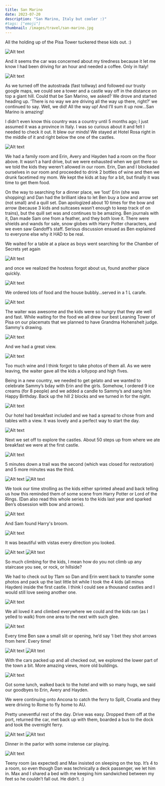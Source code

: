 ```yaml
---
title: San Marino
date: 2023-07-20
description: "San Marino, Italy but cooler :)"
#tags: ["emoji"]
thumbnail: /images/travel/san-marino.jpg
---
```


All the holding up of the Pisa Tower tuckered these kids out. :) 

![Alt text](/images/travel/PXL_20230720_114948388.jpg)

And it seems the car was concerned about my tiredness because it let me know I had been driving for an hour and needed a coffee. Only in Italy!

![Alt text](/images/travel/PXL_20230720_120324423.MP.jpg)

As we turned off the autostrada (fast tollway) and followed our trusty google maps, we could see a tower and a castle way off in the distance on top a giant hill. Could that be San Marino, we asked? We drove and started heading up. ‘There is no way we are driving all the way up there, right?’ we continued to say. Well, we did! All the way up! And I’ll sum it up now…San Marino is amazing! 

I didn’t even know this country was a country until 5 months ago; I just assumed it was a province in Italy. I was so curious about it and felt I needed to check it out. It blew our minds! We stayed at Hotel Rosa right in the middle of it and right below the one of the castles. 

![Alt text](/images/travel/PXL_20230720_165646736.jpg)

We had a family room and Erin, Avery and Hayden had a room on the floor above. It wasn’t a hard drive, but we were exhausted when we got there so we told the kids they weren’t allowed in our room. Erin, Dan and I blockaded ourselves in our room and proceeded to drink 2 bottles of wine and then we drunk facetimed my mom. We kept the kids at bay for a bit, but finally it was time to get them food.

On the way to searching for a dinner place, we ‘lost’ Erin (she was shopping) and Dan had the brilliant idea to let Ben buy a bow and arrow set (not small) and a quill set. Dan apologized about 10 times for the bow and arrow (because 3 kids and suitcases wasn’t enough to keep track of on trains), but the quill set was and continues to be amazing. Ben journals with it, Dan made Sam one from a feather, and they both love it. There were shields and wands for sale, snow globes with Harry Potter characters, and we even saw Gandoff’s staff. Serious discussion ensued as Ben explained to everyone else why it HAD to be real.

We waited for a table at a place as boys went searching for the Chamber of Secrets yet again 

![Alt text](/images/travel/PXL_20230720_171119730.MP.jpg)

and once we realized the hostess forgot about us, found another place quickly. 

![Alt text](/images/travel/PXL_20230720_181107654.jpg)

We ordered lots of food and the house bubbly…served in a 1 L carafe. 

![Alt text](/images/travel/PXL_20230720_183426966.jpg)

The waiter was awesome and the kids were so hungry that they ate well and fast. While waiting for the food we all drew our best Leaning Tower of Pisa on our placemats that we planned to have Grandma Hohenshelt judge. Sammy's drawing.

![Alt text](/images/travel/PXL_20230720_184034787.jpg)

And we had a great view.

![Alt text](/images/travel/PXL_20230720_191444041.MP.jpg)

Too much wine and I think forgot to take photos of them all. As we were leaving, the waiter gave all the kids a lollypop and high fives.

Being in a new country, we needed to get gelato and we wanted to celebrate Sammy’s bday with Erin and the girls. Somehow, I ordered 9 ice creams (for 8 people) and we added a candle to Sammy’s and sang him Happy Birthday. Back up the hill 2 blocks and we turned in for the night.

![Alt text](/images/travel/PXL_20230720_193931100.MP.jpg)

Our hotel had breakfast included and we had a spread to chose from and tables with a view. It was lovely and a perfect way to start the day. 

![Alt text](/images/travel/PXL_20230721_062219837.jpg)

Next we set off to explore the castles. About 50 steps up from where we ate breakfast we were at the first castle. 

![Alt text](/images/travel/PXL_20230721_072357100.jpg)

5 minutes down a trail was the second (which was closed for restoration) and 5 more minutes was the third. 

![Alt text](/images/travel/PXL_20230721_080854329.jpg)
![Alt text](/images/travel/PXL_20230721_074442707.jpg)

We took our time strolling as the kids either sprinted ahead and back telling us how this reminded them of some scene from Harry Potter or Lord of the Rings. (Dan also read this whole series to the kids last year and sparked Ben’s obsession with bow and arrows).

![Alt text](/images/travel/PXL_20230721_075156503.jpg)

And Sam found Harry's broom.

![Alt text](/images/travel/PXL_20230721_072644623.jpg)

It was beautiful with vistas every direction you looked. 

![Alt text](/images/travel/PXL_20230721_080807989.jpg)
![Alt text](/images/travel/PXL_20230721_072525459.jpg)

So much climbing for the kids, I mean how do you not climb up any staircase you see, or rock, or hillside?

We had to check out by 11am so Dan and Erin went back to transfer some photos and pack up the last little bit while I took the 4 kids (all minus Hayden) inside the first castle. I think I could see a thousand castles and I would still love seeing another one. 

![Alt text](/images/travel/PXL_20230721_083506863.jpg)

We all loved it and climbed everywhere we could and the kids ran (as I yelled to walk) from one area to the next with such glee. 

![Alt text](/images/travel/PXL_20230721_081849619.jpg)

Every time Ben saw a small slit or opening, he’d say ‘I bet they shot arrows from here’. Every time!

![Alt text](/images/travel/PXL_20230721_081953530.jpg)
![Alt text](/images/travel/PXL_20230721_083207362.jpg)

With the cars packed up and all checked out, we explored the lower part of the town a bit. More amazing views, more old buildings. 

![Alt text](/images/travel/PXL_20230721_111324034.jpg)

Got some lunch, walked back to the hotel and with so many hugs, we said our goodbyes to Erin, Avery and Hayden.

We were continuing onto Ancona to catch the ferry to Split, Croatia and they were driving to Rome to fly home to AU.

Pretty uneventful rest of the day. Drive was easy. Dropped them off at the port, returned the car, met back up with them, boarded a bus to the dock and took the overnight ferry.

![Alt text](/images/travel/PXL_20230721_162306356.MP.jpg)
![Alt text](/images/travel/PXL_20230721_162401301.jpg)

Dinner in the parlor with some instense car playing.

![Alt text](/images/travel/PXL_20230721_170827214.jpg)

 Teeny room (as expected) and Max insisted on sleeping on the top. It’s 4 to a room, so even though Dan was technically a deck passenger, we let him in. Max and I shared a bed with me keeping him sandwiched between my feet so he couldn’t fall out. He didn’t. :) 